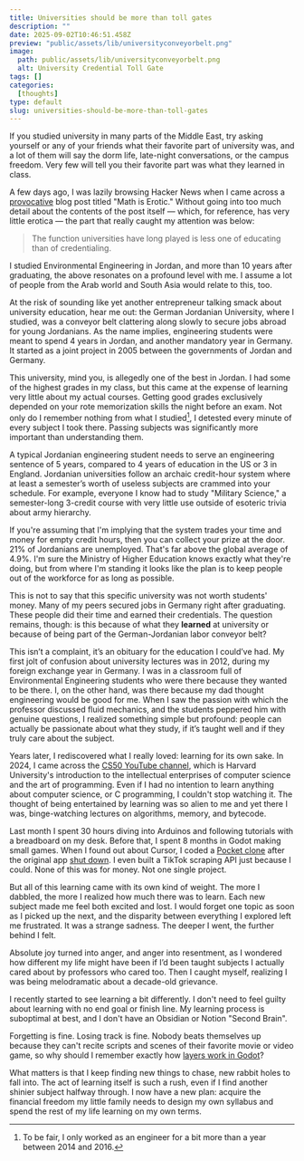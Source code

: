 ```yaml
---
title: Universities should be more than toll gates
description: ""
date: 2025-09-02T10:46:51.458Z
preview: "public/assets/lib/universityconveyorbelt.png"
image:
  path: public/assets/lib/universityconveyorbelt.png
  alt: University Credential Toll Gate
tags: []
categories:
  [thoughts]
type: default
slug: universities-should-be-more-than-toll-gates
---
```


If you studied university in many parts of the Middle East, try asking yourself or any of your friends what their favorite part of university was, and a lot of them will say the dorm life, late-night conversations, or the campus freedom. Very few will tell you their favorite part was what they learned in class.

A few days ago, I was lazily browsing Hacker News when I came across a [provocative](https://firstthings.com/math-is-erotic/#:~:text=The%20function%20universities%20have%20long%20played%20is%20less%20one%20of%20educating%20than%20of%20credentialing.) blog post titled "Math is Erotic." Without going into too much detail about the contents of the post itself — which, for reference, has very little erotica — the part that really caught my attention was below:

> The function universities have long played is less one of educating than of credentialing.

I studied Environmental Engineering in Jordan, and more than 10 years after graduating, the above resonates on a profound level with me. I assume a lot of people from the Arab world and South Asia would relate to this, too. 

At the risk of sounding like yet another entrepreneur talking smack about university education, hear me out: the German Jordanian University, where I studied, was a conveyor belt clattering along slowly to secure jobs abroad for young Jordanians. As the name implies, engineering students were meant to spend 4 years in Jordan, and another mandatory year in Germany. It started as a joint project in 2005 between the governments of Jordan and Germany.   

This university, mind you, is allegedly one of the best in Jordan. I had some of the highest grades in my class, but this came at the expense of learning very little about my actual courses. Getting good grades exclusively depended on your rote memorization skills the night before an exam. Not only do I remember nothing from what I studied[^footnote], I detested every minute of every subject I took there. Passing subjects was significantly more important than understanding them.

A typical Jordanian engineering student needs to serve an engineering sentence of 5 years, compared to 4 years of education in the US or 3 in England. Jordanian universities follow an archaic credit-hour system where at least a semester’s worth of useless subjects are crammed into your schedule. For example, everyone I know had to study "Military Science," a semester-long 3-credit course with very little use outside of esoteric trivia about army hierarchy. 

If you're assuming that I'm implying that the system trades your time and money for empty credit hours, then you can collect your prize at the door. 21% of Jordanians are unemployed. That's far above the global average of 4.9%. I'm sure the Ministry of Higher Education knows exactly what they're doing, but from where I'm standing it looks like the plan is to keep people out of the workforce for as long as possible.

This is not to say that this specific university was not worth students' money. Many of my peers secured jobs in Germany right after graduating. These people did their time and earned their credentials. The question remains, though: is this because of what they **learned** at university or because of being part of the German-Jordanian labor conveyor belt?

This isn’t a complaint, it’s an obituary for the education I could’ve had. My first jolt of confusion about university lectures was in 2012, during my foreign exchange year in Germany. I was in a classroom full of Environmental Engineering students who were there because they wanted to be there. I, on the other hand, was there because my dad thought engineering would be good for me. When I saw the passion with which the professor discussed fluid mechanics, and the students peppered him with genuine questions, I realized something simple but profound: people can actually be passionate about what they study, if it’s taught well and if they truly care about the subject.

Years later, I rediscovered what I really loved: learning for its own sake. In 2024, I came across the [CS50 YouTube channel](https://www.youtube.com/cs50), which is Harvard University's introduction to the intellectual enterprises of computer science and the art of programming. Even if I had no intention to learn anything about computer science, or C programming, I couldn't stop watching it. The thought of being entertained by learning was so alien to me and yet there I was, binge-watching lectures on algorithms, memory, and bytecode. 

Last month I spent 30 hours diving into Arduinos and following tutorials with a breadboard on my desk. Before that, I spent 8 months in Godot making small games. When I found out about Cursor, I coded a [Pocket clone](https://jaib.waliddib.com/) after the original app [shut down](https://www.theverge.com/news/672924/mozilla-pocket-fakespot-shutting-down). I even built a TikTok scraping API just because I could. None of this was for money. Not one single project. 

But all of this learning came with its own kind of weight. The more I dabbled, the more I realized how much there was to learn. Each new subject made me feel both excited and lost. I would forget one topic as soon as I picked up the next, and the disparity between everything I explored left me frustrated. It was a strange sadness. The deeper I went, the further behind I felt.

Absolute joy turned into anger, and anger into resentment, as I wondered how different my life might have been if I’d been taught subjects I actually cared about by professors who cared too. Then I caught myself, realizing I was being melodramatic about a decade-old grievance. 

I recently started to see learning a bit differently. I don't need to feel guilty about learning with no end goal or finish line. My learning process is suboptimal at best, and I don't have an Obsidian or Notion "Second Brain". 

Forgetting is fine. Losing track is fine. Nobody beats themselves up because they can't recite scripts and scenes of their favorite movie or video game, so why should I remember exactly how [layers work in Godot](https://www.waliddib.com/posts/godot-collision-layer-confusion/)? 

What matters is that I keep finding new things to chase, new rabbit holes to fall into. The act of learning itself is such a rush, even if I find another shinier subject halfway through. I now have a new plan: acquire the financial freedom my little family needs to design my own syllabus and spend the rest of my life learning on my own terms.

[^footnote]: To be fair, I only worked as an engineer for a bit more than a year between 2014 and 2016.
